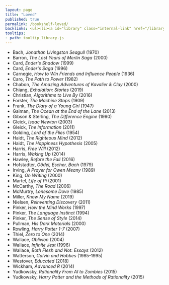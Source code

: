 ```yaml
---
layout: page
title: "Loved"
published: true
permalink: /bookshelf-loved/
backlinks: <ul><li><a id="library" class="internal-link" href="/library/">Library</a></li></ul>
tooltips: 
- path: tooltip_library.js
---
```


* Bach, *Jonathan Livingston Seagull* (1970)
* Barron, *The Lost Years of Merlin Saga* (2000)
* Card, *Ender's Shadow* (1999)
* Card, *Ender's Saga* (1996)
* Carnegie, *How to Win Friends and Influence People* (1936)
* Caro, *The Path to Power* (1982)
* Chabon, *The Amazing Adventures of Kavalier & Clay* (2000)
* Chiang, *Exhalation: Stories* (2019)
* Christian, *Algorithms to Live By* (2016)
* Forster, *The Machine Stops* (1909)
* Frank, *The Diary of a Young Girl* (1947)
* Gaiman, *The Ocean at the End of the Lane* (2013)
* Gibson & Sterling, *The Difference Engine* (1990)
* Gleick, *Isaac Newton* (2003)
* Gleick, *The Information* (2011)
* Golding, *Lord of the Flies* (1954)
* Haidt, *The Righteous Mind* (2012)
* Haidt, *The Happiness Hypothesis* (2005)
* Harris, *Free Will* (2012)
* Harris, *Waking Up* (2014)
* Hawley, *Before the Fall* (2016)
* Hofstadter, *Gödel, Escher, Bach* (1979)
* Irving, *A Prayer for Owen Meany* (1989)
* King, *On Writing* (2000)
* Martel, *Life of Pi* (2001)
* McCarthy, *The Road* (2006)
* McMurtry, *Lonesome Dove* (1985)
* Miller, *Know My Name* (2019)
* Nielsen, *Reinventing Discovery* (2011)
* Pinker, *How the Mind Works* (1997)
* Pinker, *The Language Instinct* (1994)
* Pinker, *The Sense of Style* (2014)
* Pullman, *His Dark Materials* (2000)
* Rowling, *Harry Potter 1-7* (2007)
* Thiel, *Zero to One* (2014)
* Wallace, *Oblivion* (2004)
* Wallace, *Infinite Jest* (1996)
* Wallace, *Both Flesh and Not: Essays* (2012)
* Watterson, *Calvin and Hobbes* (1985-1995)
* Westover, *Educated* (2018)
* Wickham, *Advanced R* (2014)
* Yudkowsky, *Rationality From AI to Zombies* (2015)
* Yudkowsky, *Harry Potter and the Methods of Rationality* (2015)
